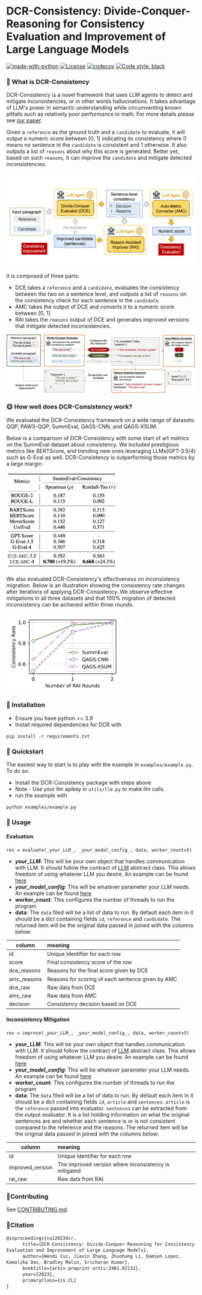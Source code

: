 # DCR-Consistency: Divide-Conquer-Reasoning for Consistency Evaluation and Improvement of Large Language Models
[![made-with-python](https://img.shields.io/badge/Made%20with-Python-red.svg)](#python)
[![License](https://img.shields.io/github/license/intuit/email-decomposer)](https://raw.githubusercontent.com/intuit/email-decomposer/master/LICENSE)
[![codecov](https://codecov.io/gh/intuit-ai-research/DCR-consistency/graph/badge.svg?token=IHBA2755W3)](https://codecov.io/gh/intuit-ai-research/DCR-consistency)
[![Code style: black](https://img.shields.io/badge/code%20style-black-000000.svg)](https://github.com/psf/black)

### 🤔 What is DCR-Consistency
DCR-Consistency is a novel framework that uses LLM agents to detect and mitigate inconsistencies, or in other words hallucinations. It takes advantage of LLM's power in semantic understanding while circumventing known pitfalls such as relatively poor performance in math. For more details please see [our paper](https://arxiv.org/pdf/2401.02132.pdf).

Given a `reference` as the ground truth and a `candidate` to evaluate, it will output a numeric score between [0, 1] indicating its consistency where 0 means no sentence in the `candidate` is consistent and 1 otherwise. It also outputs a list of `reasons` about why this score is generated. Better yet, based on such `reasons`, it can improve the `candidate` and mitigate detected inconsistencies. 

![](assets/DCR.png)

It is composed of three parts:

* DCE takes a `reference` and a `candidate`, evaluates the consistency between the two on a sentence level, and outputs a list of `reasons` on the consistency check for each sentence in the `candidate`.
* AMC takes the output of DCE and converts it to a numeric score between [0, 1]
* RAI takes the `reasons` output of DCE and generates improved versions that mitigate detected inconsistencies.

![](assets/example.png)

### 😋 How well does DCR-Consistency work?
We evaluated the DCR-Consistency framework on a wide range of datasets: QQP, PAWS-QQP, SummEval, QAGS-CNN, and QAGS-XSUM.

Below is a comparison of DCR-Consistency with some start of art metrics on the SummEval dataset about consistency. We included prestigious metrics like BERTScore, and trending new ones leveraging LLMs(GPT-3.5/4) such as G-Eval as well. DCR-Consistency is outperforming those metrics by a large margin.

<img src="assets/performance.png"  width="300"/>

We also evaluated DCR-Consistency's effectiveness on inconsistency migration. Below is an illustration showing the consistency rate changes after iterations of applying DCR-Consistency. We observe effective mitigations in all three datasets and that 100% migration of detected inconsistency can be achieved within three rounds.

<img src="assets/rai.png"  width="300"/>

### 🤖 Installation

* Ensure you have python >= 3.9
* Install required dependencies for DCR with

```
pip install -r requirements.txt 
```

### 🚀 Quickstart
The easiest way to start is to play with the example in `examples/example.py`. To do so:

* Install the DCR-Consistency package with steps above
* Note - Use your llm apikey in `utils/llm.py` to make llm calls.
* run the example with
```
python examples/example.py
```


### 📃 Usage
#### Evaluation
```
res = evaluate(_your_LLM_, _your_model_config_, data, worker_count=5)
```

* **_your_LLM_**: This will be your own object that handles communication with LLM. It should follow the contract of [LLM](https://github.com/intuit-ai-research/LLM-response-quality-eval/blob/master/utils/llm.py#L6) abstract class. This allows freedom of using whatever LLM you desire. An example can be found [here](https://github.com/intuit-ai-research/LLM-response-quality-eval/blob/master/DCR/examples/example.py#L12)
* **_your_model_config_**: This will be whatever parameter your LLM needs. An example can be found [here](https://github.com/intuit-ai-research/LLM-response-quality-eval/blob/master/DCR/examples/example.py#L39)
* **worker_count**: This configures the number of threads to run the program
* **data**: The `data` filed will be a list of data to run. By default each item in it should be a dict containing fields `id`, `reference` and `candidate`. The returned item will be the original data passed in joined with the columns below:

| column  | meaning   |
|-------------|:------------|
|  id | Unique Identifier for each row | 
|  score | Final consistency score of the row | 
| dce_reasons | Reasons for the final score given by DCE| 
| amc_reasons | Reasons for scoring of each sentence given by AMC | 
|  dce_raw | Raw data from DCE | 
| amc_raw | Raw data from AMC | 
|  decision | Consistency decision based on DCE | 

#### Inconsistency Mitigation
```
res = improve(_your_LLM_, _your_model_config_, data, worker_count=5)
```

* **_your_LLM_**: This will be your own object that handles communication with LLM. It should follow the contract of [LLM](https://github.com/intuit-ai-research/LLM-response-quality-eval/blob/master/utils/llm.py#L6) abstract class. This allows freedom of using whatever LLM you desire. An example can be found [here](https://github.com/intuit-ai-research/LLM-response-quality-eval/blob/master/DCR/examples/example.py#L12)
* **_your_model_config_**: This will be whatever parameter your LLM needs. An example can be found [here](https://github.com/intuit-ai-research/LLM-response-quality-eval/blob/master/DCR/examples/example.py#L39)
* **worker_count**: This configures the number of threads to run the program
* **data**: The `data` filed will be a list of data to run. By default each item in it should be a dict containing fields `id`, `article` and `sentences`. `article` is the `reference` passed into evaluator. `sentences` can be extracted from the output evaluator. It is a list holding information on what the original sentences are and whether each sentence is or is not consistent compared to the reference and the reasons. The returned item will be the original data passed in joined with the columns below:

| column  | meaning   |
|-------------|:------------|
|  id | Unique Identifier for each row | 
|  improved_version | The improved version where inconsistency is mitigated | 
| rai_raw | Raw data from RAI| 

### 👏Contributing

See [CONTRIBUTING.md](https://github.com/intuit-ai-research/DCR-consistency/blob/main/CONTRIBUTING.md).



### 💁Citation 

```
@inproceedings{cui2023dcr,
      title={DCR-Consistency: Divide-Conquer-Reasoning for Consistency Evaluation and Improvement of Large Language Models},
      author={Wendi Cui, Jiaxin Zhang, Zhuohang Li, Damien Lopez, Kamalika Das, Bradley Malin, Sricharan Kumar},
      booktitle={arXiv preprint arXiv:2401.02132},
      year={2023},
      primaryClass={cs.CL}
}
```
